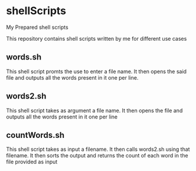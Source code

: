 # shellScripts
My Prepared shell scripts

This repository contains shell scripts written by me for different use cases

## words.sh
This shell script promts the use to enter a file name. It then opens the said file and outputs all the words present in it one per line.

## words2.sh
This shell script takes as argument a file name. It then opens the file and outputs all the words present in it one per line

## countWords.sh
This shell script takes as input a filename. It then calls words2.sh using that filename. It then sorts the output and returns the count of each word in the file provided as input
